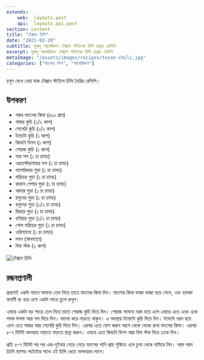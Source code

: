 ```yaml
---
extends:
    web: _layouts.post
    api: _layouts.api.post
section: content
title: "টেক্সান চিলি"
date: "2021-02-20"
subtitle: সুস্বাদু আমেরিকান টেক্সাস স্টাইলের চিলি রান্নার রেসিপি
excerpt: সুস্বাদু আমেরিকান টেক্সাস স্টাইলের চিলি রান্নার রেসিপি
metaImage: "/assets/images/recipes/texan-chili.jpg"
categories: ["মাংসের ডিশ", "আমেরিকান"]
---
```


চলুন দেখে নেয়া যাক টেক্সান স্টাইলে চিলি তৈরির রেসিপি।

## উপকরণ

- গরুর মাংসের কিমা (৪০০ গ্রাম)
- গাজর কুচি (১/২ কাপ)
- সেলেরি কুচি (১/২ কাপ)
- টমেটো কুচি (১ কাপ)
- কিডনি বিনস (১ কাপ)
- পেয়াজ কুচি (১ কাপ)
- সয়া সস (১ চা চামচ)
- ওরচেস্টারশায়ার সস (১ চা চামচ)
- প্যাপরিকার গুড়া (১ চা চামচ)
- মরিচের গুড়া (১ চা চামচ)
- কায়ান পেপার গুড়া (১ চা চামচ)
- আদার গুড়া (১ চা চামচ)
- রসুনের গুড়া (১ চা চামচ)
- হলুদের গুড়া (১/২ চা চামচ)
- জিরার গুড়া (১ চা চামচ)
- ধনিয়ার গুড়া (১/২ চা চামচ)
- গোল মরিচের গুড়া (১ চা চামচ)
- ওরিগ্যানো (১ চা চামচ)
- লবন (স্বাদমতো)
- বিফ স্টক (২ কাপ)

![টেক্সান চিলি](/assets/images/recipes/texan-chili.jpg)

## রন্ধনপ্রণালী

প্রথমেই একটা প্যানে সামান্য তেল নিয়ে তাতে মাংসের কিমা দিন। মাংসের কিমা ভাজা ভাজা হয়ে গেলে, এবং হালকা
বাদামী রং ধরে এলে একটা পাত্রে তুলে রাখুন।

এবারে একটা বড় পাত্রে তেল নিয়ে তাতে পেয়াজ কুচি দিয়ে দিন। পেয়াজ সামান্য নরম হয়ে এলে এবারে এতে একে
একে সমস্ত মসলা আর সস দিয়ে দিন। ভালো করে নাড়তে থাকুন। এ অবস্থায় টমোটো কুচি দিয়ে দিন। টমেটো নরম
হয়ে এলে এতে গাজর আর সেলেরি কুচি দিয়ে দিন। এরপর এতে যোগ করুন আগে থেকে ভেজে রাখা মাংসের কিমা।
এরপর ৫-৭ মিনিট অনবরত নাড়তে নাড়তে রান্না করুন। এবারে এতে কিডনি বিনস আর বিফ স্টক দিয়ে ঢেকে দিন।

প্রতি ৫-৭ মিনিট পর পর এক-দুইবার নেড়ে নেড়ে মাংসের পানি প্রায় শুকিয়ে এলে চুলা থেকে নামিয়ে নিন। গরম
গরম ক্রিমি ম্যাশড পটেটোর সাথে এই চিলি খেতে অসাধারন লাগে।

